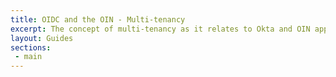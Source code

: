 ```yaml
---
title: OIDC and the OIN - Multi-tenancy
excerpt: The concept of multi-tenancy as it relates to Okta and OIN applications.
layout: Guides
sections:
 - main
---
```

